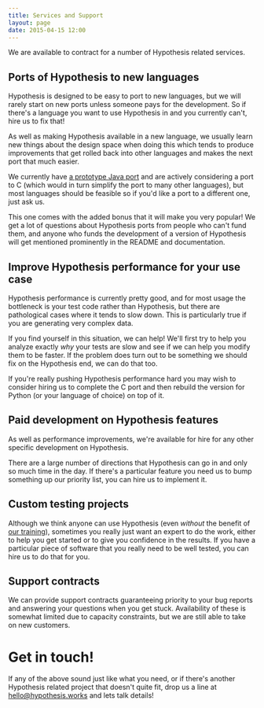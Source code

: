 ```yaml
---
title: Services and Support
layout: page
date: 2015-04-15 12:00
---
```


We are available to contract for a number of Hypothesis related services.

## Ports of Hypothesis to new languages

Hypothesis is designed to be easy to port to new languages, but we will rarely start on new ports
unless someone pays for the development. So if there's a language you want to use Hypothesis in and you
currently can't, hire us to fix that!

As well as making Hypothesis available in a new language, we usually learn new things about the design
space when doing this which tends to produce improvements that get rolled back into other languages and
makes the next port that much easier.

We currently have [a prototype Java port](https://github.com/HypothesisWorks/hypothesis-java) and are actively
considering a port to C (which would in turn simplify the port to many other languages), but most
languages should be feasible so if you'd like a port to a different one, just ask us.

This one comes with the added bonus that it will make you very popular! We get a lot of questions about
Hypothesis ports from people who can't fund them, and anyone who funds the development of a version of
Hypothesis will get mentioned prominently in the README and documentation.

## Improve Hypothesis performance for your use case

Hypothesis performance is currently pretty good, and for most usage the bottleneck is your test code
rather than Hypothesis, but there are pathological cases where it tends to slow down. This is particularly
true if you are generating very complex data.

If you find yourself in this situation, we can help! We'll first try to help you analyze exactly *why*
your tests are slow and see if we can help you modify them to be faster. If the problem does turn out
to be something we should fix on the Hypothesis end, we can do that too.

If you're really pushing Hypothesis performance hard you may wish to consider hiring us to complete the
C port and then rebuild the version for Python (or your language of choice) on top of it.

## Paid development on Hypothesis features

As well as performance improvements, we're available for hire for any other specific development on
Hypothesis.

There are a large number of directions that Hypothesis can go in and only so much time in the day. If there's
a particular feature you need us to bump something up our priority list, you can hire us to implement it.

## Custom testing projects

Although we think anyone can use Hypothesis (even *without* the benefit of [our training](/training/)), sometimes
you really just want an expert to do the work, either to help you get started or to give you confidence in the
results. If you have a particular piece of software that you really need to be well tested,
you can hire us to do that for you.

## Support contracts

We can provide support contracts guaranteeing priority to your bug reports and answering your questions when
you get stuck. Availability of these is somewhat limited due to capacity constraints, but we are still able
to take on new customers.

# Get in touch!

If any of the above sound just like what you need, or if there's another Hypothesis related project that doesn't
quite fit, drop us a line at [hello@hypothesis.works](mailto:hello@hypothesis.works) and lets talk
details!
